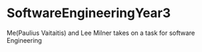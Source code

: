 # SoftwareEngineeringYear3
Me(Paulius Vaitaitis) and Lee Milner takes on a task for software Engineering
